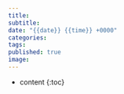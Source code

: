 ```yaml
---
title: 
subtitle: 
date: "{{date}} {{time}} +0000"
categories: 
tags: 
published: true
image:
---
```

* content
{:toc}
